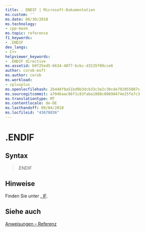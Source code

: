 ```yaml
---
title: . ENDIF | Microsoft-Dokumentation
ms.custom: ''
ms.date: 08/30/2018
ms.technology:
- cpp-masm
ms.topic: reference
f1_keywords:
- .ENDIF
dev_langs:
- C++
helpviewer_keywords:
- .ENDIF directive
ms.assetid: b9f25ed5-6634-40f7-bcbc-d3135f09cce6
author: corob-msft
ms.author: corob
ms.workload:
- cplusplus
ms.openlocfilehash: 2b448f0a51bd9b3dcb33c3e2c38cde792055087c
ms.sourcegitcommit: a7046aac86f1c83faba1088c80698474e25fe7c3
ms.translationtype: MT
ms.contentlocale: de-DE
ms.lasthandoff: 09/04/2018
ms.locfileid: "43678836"
---
```

# <a name="endif"></a>.ENDIF

## <a name="syntax"></a>Syntax

> .ENDIF

## <a name="remarks"></a>Hinweise

Finden Sie unter [. IF](../../assembler/masm/dot-if.md).

## <a name="see-also"></a>Siehe auch

[Anweisungen – Referenz](../../assembler/masm/directives-reference.md)<br/>